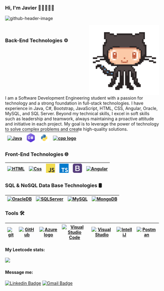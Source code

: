 ### Hi, I'm Javier 🤟🏻👨🏻‍💻

![github-header-image](https://github.com/user-attachments/assets/d96fe79e-2d5c-402c-b5e7-f105f78176d0)

<div style="margin-bottom: 20;"></div>

<img align='right' src="https://raw.githubusercontent.com/iCharlesZ/FigureBed/master/img/octocat.gif" width="230">

<br>

<div style = "float: right; ">
I am a Software Development Engineering student with a passion for technology and a strong foundation in full-stack technologies. I have experience in Java, C#, Bootstrap, JavaScript, HTML, CSS, Angular, Oracle, MySQL, and SQL Server.
Beyond my technical skills, I excel in soft skills such as leadership and teamwork, always maintaining a proactive attitude and initiative in each project. My goal is to leverage the power of technology to solve complex problems and create high-quality solutions.
</div>

### Back-End Technologies ⚙️

| [<img src="https://cdn-icons-png.flaticon.com/256/226/226777.png" alt="Java" width="30">](https://www.java.com/en/) | [<img src="https://raw.githubusercontent.com/github/explore/31ea1181d4a76262931a39ca68e0203774a69b60/topics/csharp/csharp.png" alt="C#" width="30">](https://dotnet.microsoft.com/es-es/languages/csharp) | [<img src="https://raw.githubusercontent.com/github/explore/80688e429a7d4ef2fca1e82350fe8e3517d3494d/topics/python/python.png" alt="Python" width="30">](https://www.python.org/) | [<img src="https://w7.pngwing.com/pngs/46/626/png-transparent-c-logo-the-c-programming-language-computer-icons-computer-programming-source-code-programming-miscellaneous-template-blue.png" alt="cpp logo" width="30">](https://isocpp.org/)
  |---|---|---|---|

### Front-End Technologies 🌐

|[<img src="https://cdn.svgporn.com/logos/html-5.svg" alt="HTML" width="30">](https://developer.mozilla.org/en-US/docs/Web/HTML) | [<img src="https://cdn.svgporn.com/logos/css-3.svg" alt="Css" width="30">]() | [<img src="https://raw.githubusercontent.com/github/explore/80688e429a7d4ef2fca1e82350fe8e3517d3494d/topics/javascript/javascript.png" alt="js logo" width="30">](https://developer.mozilla.org/en-US/docs/Web/JavaScript) | [<img src="https://raw.githubusercontent.com/github/explore/80688e429a7d4ef2fca1e82350fe8e3517d3494d/topics/typescript/typescript.png" alt="ts logo" width="30">](https://www.typescriptlang.org/) |  [<img src="https://raw.githubusercontent.com/github/explore/80688e429a7d4ef2fca1e82350fe8e3517d3494d/topics/bootstrap/bootstrap.png" alt="Bootstrap" width="30">](https://getbootstrap.com/) | [<img src="https://houseofangular.io/wp-content/uploads/2023/11/AngularLogoGradient.png" alt="Angular" width="30">](https://angular.dev/)
  |---|---|---|---|---|---|

### SQL & NoSQL Data Base Technologies 🛢️

|[<img src="https://logos-world.net/wp-content/uploads/2020/09/Oracle-Symbol.png" alt="OracleDB" width="30">](https://www.oracle.com/cr/)|[<img src="https://logonoid.com/images/sql-server-logo.png" alt="SQLServer" width="30">](https://www.microsoft.com/es-es/sql-server/sql-server-downloads) | [<img src="https://www.svgrepo.com/show/303251/mysql-logo.svg" alt="MySQL" width="30">](https://www.mysql.com/about/legal/logos.html)| [<img src="https://cdn.iconscout.com/icon/free/png-256/free-mongodb-logo-icon-download-in-svg-png-gif-file-formats--wordmark-programming-langugae-freebies-pack-logos-icons-1175140.png?f=webp" alt="MongoDB" width="30">](https://www.mongodb.com/es/lp/cloud/atlas/try4?utm_source=google&utm_campaign=search_gs_pl_evergreen_atlas_core_prosp-brand_gic-null_amers-cr_ps-all_desktop_eng_lead&utm_term=mongodb&utm_medium=cpc_paid_search&utm_ad=e&utm_ad_campaign_id=12212624320&adgroup=115749715823&cq_cmp=12212624320&gad_source=1&gclid=Cj0KCQiAi_G5BhDXARIsAN5SX7owCCG1Tr2h0BmePEbtiy53Z-Az3j8w-DoRC0P0RMTadcAJyLpGDjEaAt6LEALw_wcB)
  |---|---|---|---|

### Tools 🛠️

|[<img src="https://upload.wikimedia.org/wikipedia/commons/thumb/3/3f/Git_icon.svg/2048px-Git_icon.svg.png" alt="git" width="30">](https://git-scm.com/) | [<img src="https://upload.wikimedia.org/wikipedia/commons/thumb/9/91/Octicons-mark-github.svg/2048px-Octicons-mark-github.svg.png" alt="GitHub" width="30">](https://github.com/) |  [<img src="https://swimburger.net/media/ppnn3pcl/azure.png" alt="Azure logo" width="30">](https://azure.microsoft.com/es-es) | [<img src="https://upload.wikimedia.org/wikipedia/commons/thumb/9/9a/Visual_Studio_Code_1.35_icon.svg/1024px-Visual_Studio_Code_1.35_icon.svg.png" alt="Visual Studio Code" width="30">](https://code.visualstudio.com/)| [<img src="https://upload.wikimedia.org/wikipedia/commons/thumb/2/2c/Visual_Studio_Icon_2022.svg/2048px-Visual_Studio_Icon_2022.svg.png" alt="Visual Studio" width="30">](https://visualstudio.microsoft.com/es/)| [<img src="https://upload.wikimedia.org/wikipedia/commons/thumb/e/ef/JetBrains_IntelliJ_IDEA_Product_Icon.svg/1200px-JetBrains_IntelliJ_IDEA_Product_Icon.svg.png" alt="IntelliJ" width="30">](https://www.jetbrains.com/idea/)| [<img src="https://seeklogo.com/images/P/postman-logo-0087CA0D15-seeklogo.com.png" alt="Postman" width="30">](https://www.postman.com/)
  |---|---|---|---|---|---|---|

  
#### My Leetcode stats:
<!--![Most used languages](https://github-readme-stats.vercel.app/api/top-langs/?username=vault-developer&layout=compact&theme=tokyonight) -->
[![](https://leetcard.jacoblin.cool/javier25arroyo?ext=contest)](https://leetcode.com/u/javier25arroyo/)

#### Message me:
[![Linkedin Badge](https://img.shields.io/badge/Javier_Pérez_Arroyo-blue?style=flat-square&logo=linkedin&labelColor=blue)](https://www.linkedin.com/in/javier-pérez-arroyo-268147226/ "Connect on LinkedIn")
[![Gmail Badge](https://img.shields.io/badge/javier25arojas@gmail.com-c14438?style=flat-square&logo=Gmail&logoColor=white&link=mailto:javier25arojas@gmail.com)](mailto:javier25arojas@gmail.com)



<!--
**javier25arroyo/javier25arroyo** is a ✨ _special_ ✨ repository because its `README.md` (this file) appears on your GitHub profile.

Here are some ideas to get you started:

- 🔭 I’m currently working on ...
- 🌱 I’m currently learning ...
- 👯 I’m looking to collaborate on ...
- 🤔 I’m looking for help with ...
- 💬 Ask me about ...
- 📫 How to reach me: ...
- 😄 Pronouns: ...
- ⚡ Fun fact: ...
-->
